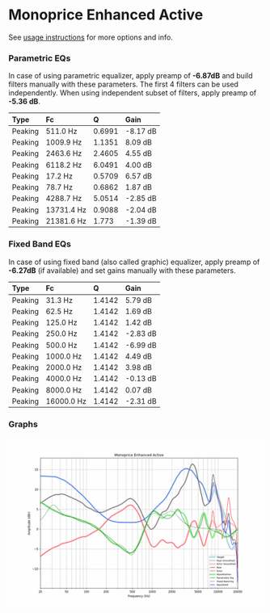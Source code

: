 # Monoprice Enhanced Active
See [usage instructions](https://github.com/jaakkopasanen/AutoEq#usage) for more options and info.

### Parametric EQs
In case of using parametric equalizer, apply preamp of **-6.87dB** and build filters manually
with these parameters. The first 4 filters can be used independently.
When using independent subset of filters, apply preamp of **-5.36 dB**.

| Type    | Fc         |      Q | Gain     |
|:--------|:-----------|:-------|:---------|
| Peaking | 511.0 Hz   | 0.6991 | -8.17 dB |
| Peaking | 1009.9 Hz  | 1.1351 | 8.09 dB  |
| Peaking | 2463.6 Hz  | 2.4605 | 4.55 dB  |
| Peaking | 6118.2 Hz  | 6.0491 | 4.00 dB  |
| Peaking | 17.2 Hz    | 0.5709 | 6.57 dB  |
| Peaking | 78.7 Hz    | 0.6862 | 1.87 dB  |
| Peaking | 4288.7 Hz  | 5.0514 | -2.85 dB |
| Peaking | 13731.4 Hz | 0.9088 | -2.04 dB |
| Peaking | 21381.6 Hz | 1.773  | -1.39 dB |

### Fixed Band EQs
In case of using fixed band (also called graphic) equalizer, apply preamp of **-6.27dB**
(if available) and set gains manually with these parameters.

| Type    | Fc         |      Q | Gain     |
|:--------|:-----------|:-------|:---------|
| Peaking | 31.3 Hz    | 1.4142 | 5.79 dB  |
| Peaking | 62.5 Hz    | 1.4142 | 1.69 dB  |
| Peaking | 125.0 Hz   | 1.4142 | 1.42 dB  |
| Peaking | 250.0 Hz   | 1.4142 | -2.83 dB |
| Peaking | 500.0 Hz   | 1.4142 | -6.99 dB |
| Peaking | 1000.0 Hz  | 1.4142 | 4.49 dB  |
| Peaking | 2000.0 Hz  | 1.4142 | 3.98 dB  |
| Peaking | 4000.0 Hz  | 1.4142 | -0.13 dB |
| Peaking | 8000.0 Hz  | 1.4142 | 0.07 dB  |
| Peaking | 16000.0 Hz | 1.4142 | -2.31 dB |

### Graphs
![](./Monoprice%20Enhanced%20Active.png)